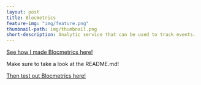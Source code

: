 ```yaml
---
layout: post
title: Blocmetrics
feature-img: "img/feature.png"
thumbnail-path: img/thumbnail.png
short-description: Analytic service that can be used to track events.
---
```


[See how I made Blocmetrics here!](https://github.com/alpeterson24/blocmetrics)

Make sure to take a look at the README.md!

[Then test out Blocmetrics here!](https://afternoon-sierra-24638.herokuapp.com/)
